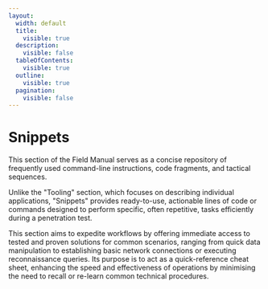 ```yaml
---
layout:
  width: default
  title:
    visible: true
  description:
    visible: false
  tableOfContents:
    visible: true
  outline:
    visible: true
  pagination:
    visible: false
---
```


# Snippets

This section of the Field Manual serves as a concise repository of frequently used command-line instructions, code fragments, and tactical sequences.

Unlike the "Tooling" section, which focuses on describing individual applications, "Snippets" provides ready-to-use, actionable lines of code or commands designed to perform specific, often repetitive, tasks efficiently during a penetration test.

This section aims to expedite workflows by offering immediate access to tested and proven solutions for common scenarios, ranging from quick data manipulation to establishing basic network connections or executing reconnaissance queries. Its purpose is to act as a quick-reference cheat sheet, enhancing the speed and effectiveness of operations by minimising the need to recall or re-learn common technical procedures.
